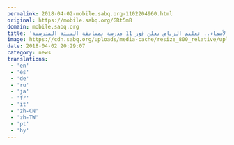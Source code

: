 ```yaml
---
permalink: 2018-04-02-mobile.sabq.org-1102204960.html
original: https://mobile.sabq.org/GRt5mB
domain: mobile.sabq.org
title: 'بالأسماء.. تعليم الرياض يعلن فوز 11 مدرسة بمسابقة البيئة المدرسية'
image: https://cdn.sabq.org/uploads/media-cache/resize_800_relative/uploads/material-file/5ac28eb0a2e840ba71ea750d/5ac28e8b3cffa.jpg
date: 2018-04-02 20:29:07
category: news
translations: 
 - 'en'
 - 'es'
 - 'de'
 - 'ru'
 - 'ja'
 - 'fr'
 - 'it'
 - 'zh-CN'
 - 'zh-TW'
 - 'pt'
 - 'hy'
---
```


